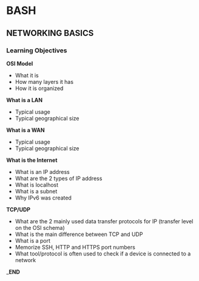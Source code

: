 # BASH
## NETWORKING BASICS

### Learning Objectives

__OSI Model__
*   What it is
*   How many layers it has
*   How it is organized

__What is a LAN__
*   Typical usage
*   Typical geographical size

__What is a WAN__
*   Typical usage
*   Typical geographical size

__What is the Internet__
*   What is an IP address
*   What are the 2 types of IP address
*   What is localhost
*   What is a subnet
*   Why IPv6 was created

__TCP/UDP__
*   What are the 2 mainly used data transfer protocols for IP (transfer level on the OSI schema)
*   What is the main difference between TCP and UDP
*   What is a port
*   Memorize SSH, HTTP and HTTPS port numbers
*   What tool/protocol is often used to check if a device is connected to a network

___END__